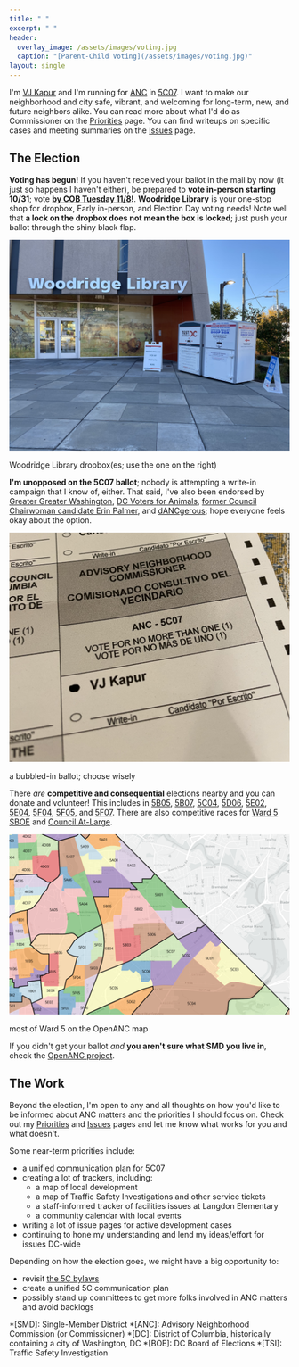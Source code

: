 ```yaml
---
title: " "
excerpt: " "
header:
  overlay_image: /assets/images/voting.jpg
  caption: "[Parent-Child Voting](/assets/images/voting.jpg)"
layout: single
---
```

I'm [VJ Kapur](/vj/) and I'm running for [ANC](/ancs/) in [5C07](/5c07/). I want to make our neighborhood and city safe, vibrant, and welcoming for long-term, new, and future neighbors alike. You can read more about what I'd do as Commissioner on the [Priorities](/priorities/) page. You can find writeups on specific cases and meeting summaries on the [Issues](/issues/) page.

## The Election
**Voting has begun!** If you haven't received your ballot in the mail by now (it just so happens I haven't either), be prepared to **vote in-person starting 10/31**; vote **[by COB Tuesday 11/8](https://dcboe.org/Elections/2022-Elections)!**. **Woodridge Library** is your one-stop shop for dropbox, Early in-person, and Election Day voting needs! Note well that **a lock on the dropbox does not mean the box is locked**; just push your ballot through the shiny black flap.


[![The dropbox](/assets/images/dropbox.jpg)](/assets/images/dropbox.jpg)
<p class="caption">Woodridge Library dropbox(es; use the one on the right)</p>

**I'm unopposed on the 5C07 ballot**; nobody is attempting a write-in campaign that I know of, either. That said, I've also been endorsed by [Greater Greater Washington](https://ggwash.org/view/86902/our-2022-advisory-neighborhood-commissioner-endorsements-in-ward-5), [DC Voters for Animals](https://twitter.com/DCV4A/status/1574857157425696789?s=20&t=h3TDkZ2IX1wkQIJ4o5FfIw), [former Council Chairwoman candidate Erin Palmer](https://erinfordc.medium.com/%EF%B8%8Fendorsement-alert-%EF%B8%8F-8b3c1e3f881b), and [dANCgerous](https://dancgerous.wordpress.com/); hope everyone feels okay about the option.

[![The ballot](/assets/images/ballot.jpg)](/assets/images/ballot.jpg)
<p class="caption">a bubbled-in ballot; choose wisely</p>

There *are* **competitive and consequential** elections nearby and you can donate and volunteer! This includes in [5B05](https://secure.actblue.com/donate/costello-for-5b05), [5B07](https://donorbox.org/justineforanc5b07), [5C04](https://secure.actblue.com/donate/shawn-nelson-1), [5D06](https://secure.actblue.com/donate/dellesky-for-anc-5d06-1), [5E02](https://secure.actblue.com/donate/nicole-mcentee-for-5e02-1), [5E04](https://secure.actblue.com/donate/huma-imtiaz-for-anc-5e04-1), [5F04](https://twitter.com/MarkforANC5F04), [5F05](https://twitter.com/JenForANC), and [5F07](https://secure.actblue.com/donate/michele-keegan-for-anc-5f07--eckington-1). There are also competitive races for [Ward 5 SBOE](https://www.hendersonforward5.com/support) and [Council At-Large](https://secure.actblue.com/donate/elissa2022?refcode=webheader).

[![SMD map](/assets/images/smd-map.png)](/assets/images/smd-map.png)
<p class="caption">most of Ward 5 on the OpenANC map</p>

If you didn't get your ballot *and* **you aren't sure what SMD you live in**, check the [OpenANC project](http://openanc.org).

## The Work
Beyond the election, I'm open to any and all thoughts on how you'd like to be informed about ANC matters and the priorities I should focus on. Check out my [Priorities](/priorities/) and [Issues](/issues/) pages and let me know what works for you and what doesn't.

Some near-term priorities include:
- a unified communication plan for 5C07
- creating a lot of trackers, including:
  - a map of local development
  - a map of Traffic Safety Investigations and other service tickets
  - a staff-informed tracker of facilities issues at Langdon Elementary
  - a community calendar with local events
- writing a lot of issue pages for active development cases
- continuing to hone my understanding and lend my ideas/effort for issues DC-wide

Depending on how the election goes, we might have a big opportunity to:
- revisit [the 5C bylaws](https://www.anc-5c.com/wp-content/uploads/2021/09/2019-03-25-ANC-5C-Bylaws-1-1.pdf)
- create a unified 5C communication plan
- possibly stand up committees to get more folks involved in ANC matters and avoid backlogs


*[SMD]: Single-Member District
*[ANC]: Advisory Neighborhood Commission (or Commissioner)
*[DC]: District of Columbia, historically containing a city of Washington, DC
*[BOE]: DC Board of Elections
*[TSI]: Traffic Safety Investigation
